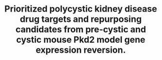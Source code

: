 ---
layout: ../../layouts/Publication.astro
title: Prioritized polycystic kidney disease drug targets and repurposing candidates from pre-cystic and cystic mouse Pkd2 model gene expression reversion.
journal: Molecular medicine (Cambridge, Mass.)
authors: Wilk EJ, Howton TC, Fisher JL, Oza VH, Brownlee RT, McPherson KC, Cleary HL, Yoder BK, George JF, Mrug M, Lasseigne BN
year: 2023
page: 67
volume: 29
issue: 1
pmid: 37217845.0
pmcid: PMC10201779
doi: 10.1186/s10020-023-00664-z
landmark: False
carousel: False
featured: False
r03: R03OD030604
keywords: ["Drug Repositioning", "ADPKD", "TRPP Cation Channels", "Gene Expression", "PKD", "Polycystic Kidney, Autosomal Dominant", "Mice", "Tolvaptan", "Drug repurposing", "LINCS", "Drug prioritization", "Polycystic kidney disease", "Signature reversion", "Polycystic Kidney Diseases", "Kidney", "Animals", "Humans"]
---